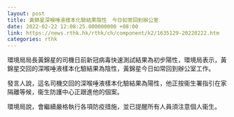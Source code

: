 ```yaml
---
layout: post
title: 黃錦星深喉唾液樣本化驗結果陰性　今日如常回到辦公室
date: 2022-02-22 12:08:25.000000000 +08:00
link: https://news.rthk.hk/rthk/ch/component/k2/1635129-20220222.htm
categories: rthk
---
```


環境局局長黃錦星的司機日前新冠病毒快速測試結果為初步陽性，環境局表示，黃錦星交回的深喉唾液樣本化驗結果為陰性，黃錦星今日如常回到辦公室工作。

發言人說，這名司機交回的深喉唾液樣本化驗結果為陽性，他正按衞生署指引在家隔離等候，衞生防護中心正跟進他的個案。
 
環境局說，會繼續嚴格執行各項防疫措施，並已提醒所有人員須注意個人衞生。
